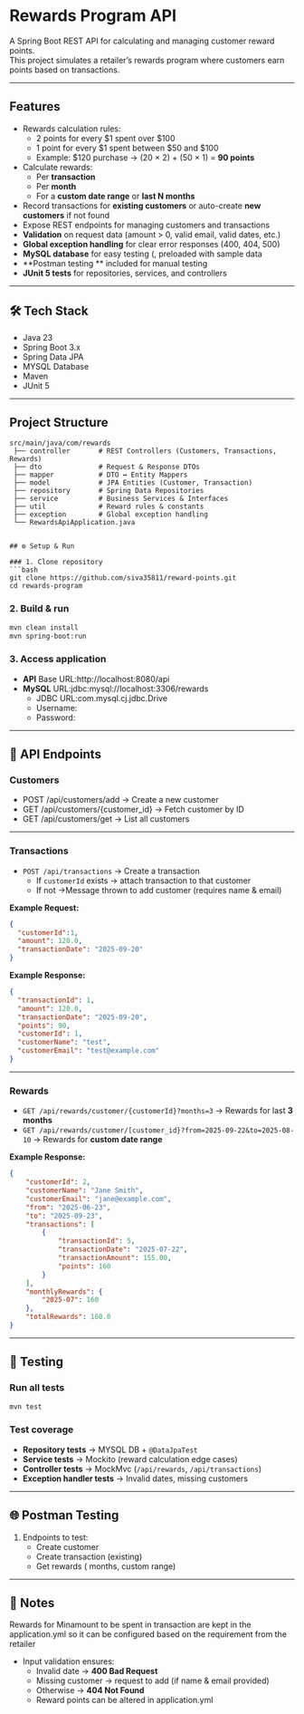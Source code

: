 # Rewards Program API

A Spring Boot REST API for calculating and managing customer reward points.  
This project simulates a retailer’s rewards program where customers earn points based on transactions.

---

## Features

- Rewards calculation rules:
  - 2 points for every $1 spent over $100
  - 1 point for every $1 spent between $50 and $100
  - Example: $120 purchase → (20 × 2) + (50 × 1) = **90 points**
- Calculate rewards:
  - Per **transaction**
  - Per **month**
  - For a **custom date range** or **last N months**
- Record transactions for **existing customers** or auto-create **new customers** if not found
- Expose REST endpoints for managing customers and transactions
- **Validation** on request data (amount > 0, valid email, valid dates, etc.)
- **Global exception handling** for clear error responses (400, 404, 500)
- **MySQL database** for easy testing (,   preloaded with sample data
- **Postman testing ** included for  manual testing
- **JUnit 5 tests** for repositories, services, and controllers

---

## 🛠️ Tech Stack

- Java 23
- Spring Boot 3.x  
- Spring Data JPA  
- MYSQL Database   
- Maven   
- JUnit 5 

---

##  Project Structure

```
src/main/java/com/rewards
 ├── controller       # REST Controllers (Customers, Transactions, Rewards)
 ├── dto              # Request & Response DTOs
 ├── mapper           # DTO ↔ Entity Mappers
 ├── model            # JPA Entities (Customer, Transaction)
 ├── repository       # Spring Data Repositories
 ├── service          # Business Services & Interfaces
 ├── util             # Reward rules & constants
 ├── exception        # Global exception handling
 └── RewardsApiApplication.java


## ⚙️ Setup & Run

### 1. Clone repository
```bash
git clone https://github.com/siva35811/reward-points.git
cd rewards-program
```

### 2. Build & run
```bash
mvn clean install
mvn spring-boot:run
```

### 3. Access application
- **API** Base URL:http://localhost:8080/api 
- **MySQL** URL:jdbc:mysql://localhost:3306/rewards
  - JDBC URL:com.mysql.cj.jdbc.Drive
  - Username:  
  - Password:

---

## 📌 API Endpoints

### Customers
- POST /api/customers/add → Create a new customer  
- GET /api/customers/{customer_id} → Fetch customer by ID  
- GET /api/customers/get  → List all customers  

---

### Transactions
- `POST /api/transactions` → Create a transaction  
  - If `customerId` exists → attach transaction to that customer  
  - If not →Message thrown to add customer (requires name & email)  

**Example Request:**
```json
{
  "customerId":1,
  "amount": 120.0,
  "transactionDate": "2025-09-20"
}
```

**Example Response:**
```json
{
  "transactionId": 1,
  "amount": 120.0,
  "transactionDate": "2025-09-20",
  "points": 90,
  "customerId": 1,
  "customerName": "test",
  "customerEmail": "test@example.com"
}
```

---

### Rewards
- `GET /api/rewards/customer/{customerId}?months=3` → Rewards for last **3 months**  
- `GET /api/rewards/customer/[customer_id}?from=2025-09-22&to=2025-08-10` → Rewards for **custom date range**  

**Example Response:**
```json
{
    "customerId": 2,
    "customerName": "Jane Smith",
    "customerEmail": "jane@example.com",
    "from": "2025-06-23",
    "to": "2025-09-23",
    "transactions": [
        {
            "transactionId": 5,
            "transactionDate": "2025-07-22",
            "transactionAmount": 155.00,
            "points": 160
        }
    ],
    "monthlyRewards": {
        "2025-07": 160
    },
    "totalRewards": 160.0
}
```

---

## 🧪 Testing

### Run all tests
```bash
mvn test
```

### Test coverage
- **Repository tests** → MYSQL DB + `@DataJpaTest`  
- **Service tests** → Mockito (reward calculation edge cases)  
- **Controller tests** → MockMvc (`/api/rewards`, `/api/transactions`)  
- **Exception handler tests** → Invalid dates, missing customers  

---

## 🌐 Postman Testing
1. Endpoints to test:
   - Create customer
   - Create transaction (existing)
   - Get rewards ( months, custom range)

---

## 📖 Notes
Rewards for Minamount to be spent in transaction are kept in the application.yml so it can be configured based on the requirement from the retailer 

- Input validation ensures:
  - Invalid date → **400 Bad Request**
  - Missing customer → request to add (if name & email provided)  
  - Otherwise → **404 Not Found**
  - Reward points can be altered in application.yml
